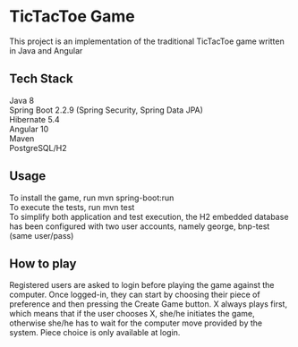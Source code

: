 # TicTacToe Game

This project is an implementation of the traditional TicTacToe game written in Java and Angular


## Tech Stack

Java 8\
Spring Boot 2.2.9 (Spring Security, Spring Data JPA)\
Hibernate 5.4\
Angular 10\
Maven\
PostgreSQL/H2


## Usage

To install the game, run mvn spring-boot:run\
To execute the tests, run mvn test\
To simplify both application and test execution, the H2 embedded database has been configured with two user accounts, namely george, bnp-test (same user/pass)


## How to play
Registered users are asked to login before playing the game against the computer. Once logged-in, they can start by choosing their piece of preference and then pressing the Create Game button. 
X always plays first, which means that if the user chooses X, she/he initiates the game, otherwise she/he has to wait for the computer move provided by the system. Piece choice is only available at login.






